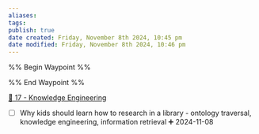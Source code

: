 ```yaml
---
aliases: 
tags: 
publish: true
date created: Friday, November 8th 2024, 10:45 pm
date modified: Friday, November 8th 2024, 10:46 pm
---
```


%% Begin Waypoint %%


%% End Waypoint %%

[📁 17 - Knowledge Engineering](../📁%2017%20-%20Knowledge%20Engineering/📁%2017%20-%20Knowledge%20Engineering.md)

- [ ] Why kids should learn how to research in a library - ontology traversal, knowledge engineering, information retrieval ➕ 2024-11-08
